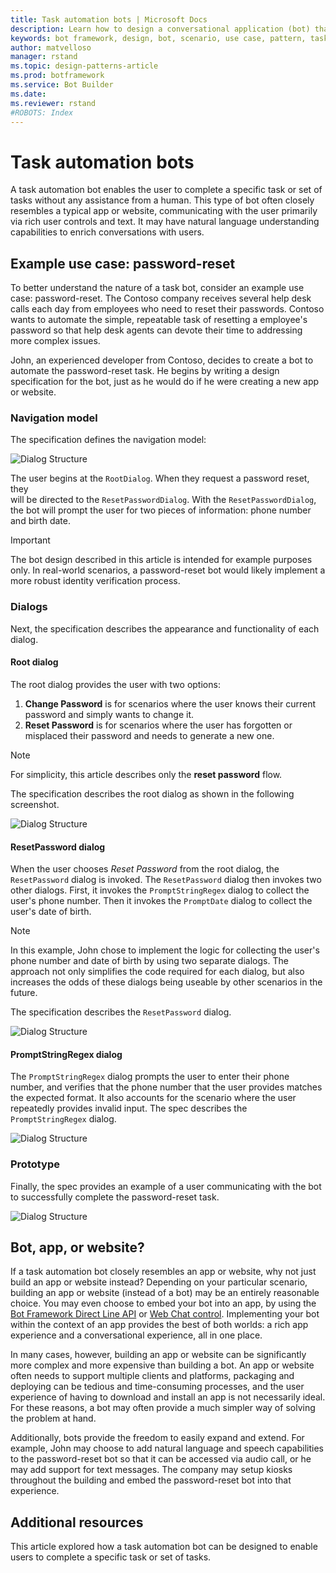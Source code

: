 ```yaml
---
title: Task automation bots | Microsoft Docs
description: Learn how to design a conversational application (bot) that can automate tasks.
keywords: bot framework, design, bot, scenario, use case, pattern, task automation
author: matvelloso
manager: rstand
ms.topic: design-patterns-article
ms.prod: botframework
ms.service: Bot Builder
ms.date: 
ms.reviewer: rstand
#ROBOTS: Index
---
```

# Task automation bots

A task automation bot enables the user to complete a specific task or set of tasks without any assistance from a human. 
This type of bot often closely resembles a typical app or website, communicating with the user primarily via rich user controls and text. 
It may have natural language understanding capabilities to enrich conversations with users. 

## Example use case: password-reset

To better understand the nature of a task bot, consider an example use case: password-reset. 
The Contoso company receives several help desk calls each day from employees who need to reset their passwords. 
Contoso wants to automate the simple, repeatable task of resetting a employee's password so that help desk agents 
can devote their time to addressing more complex issues. 

John, an experienced developer from Contoso, decides to create a bot to automate the password-reset task. 
He begins by writing a design specification for the bot, just as he would do if he were creating a new app or website. 

### Navigation model

The specification defines the navigation model:

![Dialog Structure](media/designing-bots/patterns/simple-task1.png)

The user begins at the `RootDialog`. When they request a password reset, they  
will be directed to the `ResetPasswordDialog`. 
With the `ResetPasswordDialog`, the bot will prompt the user for two pieces of information: phone number and birth date. 

> [!IMPORTANT]
> The bot design described in this article is intended for example purposes only. 
> In real-world scenarios, a password-reset bot would likely implement a more robust identity verification process.

### Dialogs

Next, the specification describes the appearance and functionality of each dialog. 

#### Root dialog

The root dialog provides the user with two options: 

1. **Change Password** is for scenarios where the user knows their current password and simply wants to change it.
2. **Reset Password** is for scenarios where the user has forgotten or misplaced their password and needs to generate a new one.

> [!NOTE]
> For simplicity, this article describes only the **reset password** flow.

The specification describes the root dialog as shown in the following screenshot.

![Dialog Structure](media/designing-bots/patterns/simple-task2.png)

#### ResetPassword dialog

When the user chooses *Reset Password* from the root dialog, the `ResetPassword` dialog is invoked. 
The `ResetPassword` dialog then invokes two other dialogs. 
First, it invokes the `PromptStringRegex` dialog to collect the user's phone number. 
Then it invokes the `PromptDate` dialog to collect the user's date of birth. 

> [!NOTE]
> In this example, John chose to implement the logic for collecting the user's phone number 
> and date of birth by using two separate dialogs. 
> The approach not only simplifies the code required for each dialog, but also increases the odds of these 
> dialogs being useable by other scenarios in the future. 

The specification describes the `ResetPassword` dialog.

![Dialog Structure](media/designing-bots/patterns/simple-task3.png)

#### PromptStringRegex dialog

The `PromptStringRegex` dialog prompts the user to enter their phone number, and verifies that the phone number 
that the user provides matches the expected format. 
It also accounts for the scenario where the user repeatedly provides invalid input. 
The spec describes the `PromptStringRegex` dialog.

![Dialog Structure](media/designing-bots/patterns/simple-task4.png)

### Prototype

Finally, the spec provides an example of a user communicating with the bot to successfully complete the password-reset task.

![Dialog Structure](media/designing-bots/patterns/simple-task5.png)

## Bot, app, or website?

If a task automation bot closely resembles an app or website, why not just build an app or website instead? 
Depending on your particular scenario, building an app or website (instead of a bot) may be an entirely reasonable choice. 
You may even choose to embed your bot into an app, by using the [Bot Framework Direct Line API](https://docs.botframework.com/en-us/restapi/DirectLine3/#navtitle) 
or <a href="https://github.com/Microsoft/BotFramework-WebChat" target="_blank">Web Chat control</a>. 
Implementing your bot within the context of an app provides the best of both worlds: a rich app experience and a conversational experience, all in one place. 

In many cases, however, building an app or website can be significantly more complex and more expensive than building a bot. 
An app or website often needs to support multiple clients and platforms, packaging and deploying 
can be tedious and time-consuming processes, and the user experience of having to download and install an app is not necessarily ideal. 
For these reasons, a bot may often provide a much simpler way of solving the problem at hand. 

Additionally, bots provide the freedom to easily expand and extend. 
For example, John may choose to add natural language and speech capabilities to the password-reset bot so that it can be accessed via audio call, 
or he may add support for text messages. 
The company may setup kiosks throughout the building and embed the password-reset bot into that experience.

## Additional resources

This article explored how a task automation bot can be designed to enable users
to complete a specific task or set of tasks. 

<!-- To access the sample code for the password-reset bot 
described in this article, see: 

> [!NOTE]
> To do: Add links to the C# and Node.js code samples that Mat refers to.-->
